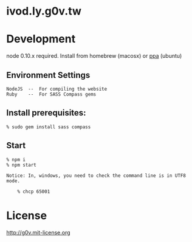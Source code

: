 ivod.ly.g0v.tw
==============

# Development

node 0.10.x required.  Install from homebrew (macosx) or [ppa](https://launchpad.net/~chris-lea/+archive/node.js/) (ubuntu)

## Environment Settings

    NodeJS  --  For compiling the website
    Ruby    --  For SASS Compass gems

## Install prerequisites:

    % sudo gem install sass compass

## Start

    % npm i
    % npm start

    Notice: In, windows, you need to check the command line is in UTF8 mode.
        
        % chcp 65001        

# License

http://g0v.mit-license.org
